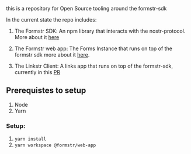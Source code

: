 this is a repository for Open Source tooling around the formstr-sdk

In the current state the repo includes:

1. The Formstr SDK: An npm library that interacts with the nostr-protocol. More about it [here](packages/formstr-sdk/docs/v1/design.md)

2. The Formstr web app: The Forms Instance that runs on top of the formstr sdk more about it [here](packages/formstr-app/README.md).

3. The Linkstr Client: A links app that runs on top of the formstr-sdk, currently in this [PR](https://github.com/abhay-raizada/nostr-forms/pull/68/files)

## Prerequistes to setup

1. Node
2. Yarn

### Setup:

1. `yarn install`
2. `yarn workspace @formstr/web-app`
